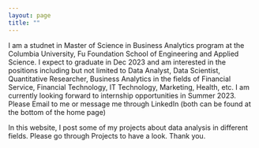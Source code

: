 ```yaml
---
layout: page
title: ""
---
```


I am a studnet in Master of Science in Business Analytics program at the Columbia University, Fu Foundation School of Engineering and Applied Science.
I expect to graduate in Dec 2023 and am interested in the positions including but not limited to Data Analyst, Data Scientist, Quantitative Researcher, Business Analytics
in the fields of Financial Service, Financial Technology, IT Technology, Marketing, Health, etc. I am currently looking forward to internship opportunities in Summer 2023.
Please Email to me or message me through LinkedIn (both can be found at the bottom of the home page)  

In this website, I post some of my projects about data analysis in different fields. Please go through Projects to have a look. Thank you.



